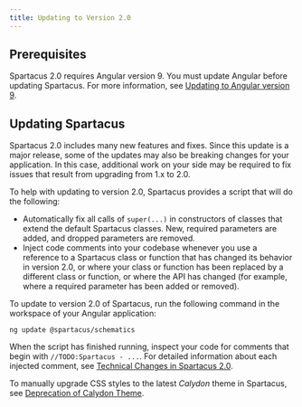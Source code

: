 ```yaml
---
title: Updating to Version 2.0
---
```


## Prerequisites

Spartacus 2.0 requires Angular version 9. You must update Angular before updating Spartacus. For more information, see [Updating to Angular version 9](https://update.angular.io/).

## Updating Spartacus

Spartacus 2.0 includes many new features and fixes. Since this update is a major release, some of the updates may also be breaking changes for your application. In this case, additional work on your side may be required to fix issues that result from upgrading from 1.x to 2.0. 

To help with updating to version 2.0, Spartacus provides a script that will do the following:

- Automatically fix all calls of `super(...)` in constructors of classes that extend the default Spartacus classes. New, required parameters are added, and dropped parameters are removed.
- Inject code comments into your codebase whenever you use a reference to a Spartacus class or function that has changed its behavior in version 2.0, or where your class or function has been replaced by a different class or function, or where the API has changed (for example, where a required parameter has been added or removed). 

To update to version 2.0 of Spartacus, run the following command in the workspace of your Angular application:

```shell
ng update @spartacus/schematics
```

When the script has finished running, inspect your code for comments that begin with `//TODO:Spartacus - ...`. For detailed information about each injected comment, see [Technical Changes in Spartacus 2.0](https://github.com/SAP/spartacus/blob/develop/docs/migration/2_0.md).

To manually upgrade CSS styles to the latest _Calydon_ theme in Spartacus, see [Deprecation of Calydon Theme](https://github.com/SAP/spartacus-docs/blob/doc/GH-547/_pages/install/migration/calydon.md).
